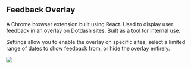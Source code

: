 ## Feedback Overlay

A Chrome browser extension built using React. Used to display user feedback in an overlay on Dotdash sites. Built as a tool for internal use.

Settings allow you to enable the overlay on specific sites, select a limited range of dates to show feedback from, or hide the overlay entirely.

![](screencap.gif)
